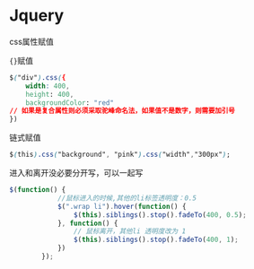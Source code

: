 # Jquery



css属性赋值

`{}`赋值

```css
$("div").css({
    width: 400,
    height: 400,
    backgroundColor: "red"
// 如果是复合属性则必须采取驼峰命名法，如果值不是数字，则需要加引号
})
```



链式赋值

```css
$(this).css("background", "pink").css("width","300px");
```



进入和离开没必要分开写，可以一起写

```javascript
$(function() {
            //鼠标进入的时候,其他的li标签透明度：0.5
            $(".wrap li").hover(function() {
                $(this).siblings().stop().fadeTo(400, 0.5);
            }, function() {
                // 鼠标离开，其他li 透明度改为 1
                $(this).siblings().stop().fadeTo(400, 1);
            })
        });
```

